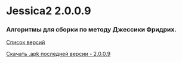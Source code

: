 # Jessica2 2.0.0.9
### Алгоритмы для сборки по методу Джессики Фридрих.


[Список версий](./VERSION.md)

[Скачать .apk последней версии - 2.0.0.9](./apks/Jessica2-v2.0.0.9.apk)

<!--![alt tag](fon3.png)-->
